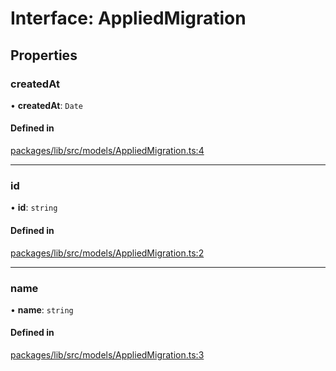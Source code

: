 # Interface: AppliedMigration

## Properties

### createdAt

• **createdAt**: `Date`

#### Defined in

[packages/lib/src/models/AppliedMigration.ts:4](https://github.com/Knaackee/hotmig/blob/30d10b9/packages/lib/src/models/AppliedMigration.ts#L4)

___

### id

• **id**: `string`

#### Defined in

[packages/lib/src/models/AppliedMigration.ts:2](https://github.com/Knaackee/hotmig/blob/30d10b9/packages/lib/src/models/AppliedMigration.ts#L2)

___

### name

• **name**: `string`

#### Defined in

[packages/lib/src/models/AppliedMigration.ts:3](https://github.com/Knaackee/hotmig/blob/30d10b9/packages/lib/src/models/AppliedMigration.ts#L3)
